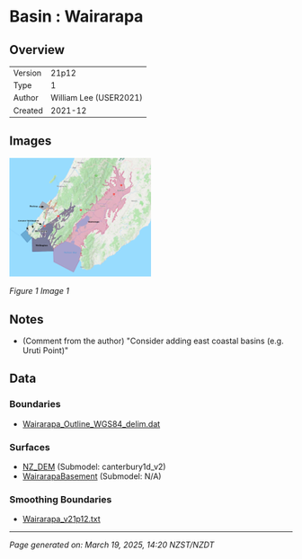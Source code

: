 # Basin : Wairarapa

## Overview
|         |                     |
|---------|---------------------|
| Version | 21p12           |
| Type    | 1        |
| Author  | William Lee (USER2021)            |
| Created | 2021-12           |


## Images
<a href="../images/basins/NI_south.png"><img src="../images/basins/NI_south.png" width="50%"></a>

*Figure 1 Image 1*


## Notes
- (Comment from the author) "Consider adding east coastal basins (e.g. Uruti Point)"

## Data
### Boundaries
- [Wairarapa_Outline_WGS84_delim.dat](https://github.com/ucgmsim/Velocity-Model/tree/main/Data/Basins/Wairarapa/v21p12/Wairarapa_Outline_WGS84_delim.dat)

### Surfaces
- [NZ_DEM](https://github.com/ucgmsim/Velocity-Model/tree/main/Data/DEM/NZ_DEM_HD.in) (Submodel: canterbury1d_v2)
- [WairarapaBasement](https://github.com/ucgmsim/Velocity-Model/tree/main/Data/Basins/Wairarapa/v21p12/Wairarapa_Surface_Export.in) (Submodel: N/A)

### Smoothing Boundaries
- [Wairarapa_v21p12.txt](https://github.com/ucgmsim/Velocity-Model/tree/main/Data/Boundaries/Smoothing/Wairarapa_v21p12.txt)

---
*Page generated on: March 19, 2025, 14:20 NZST/NZDT*
